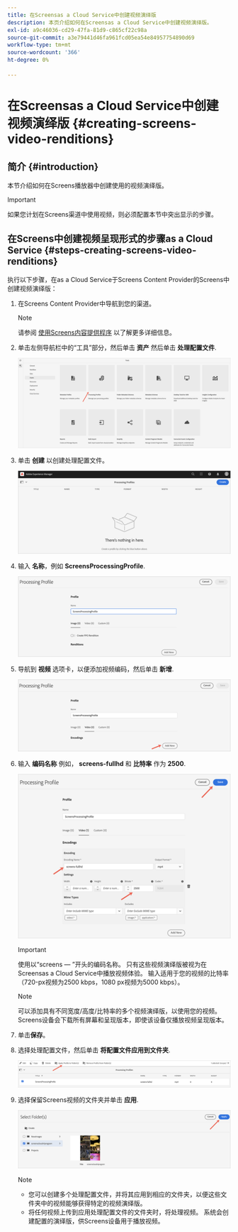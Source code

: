 ```yaml
---
title: 在Screensas a Cloud Service中创建视频演绎版
description: 本页介绍如何在Screensas a Cloud Service中创建视频演绎版。
exl-id: a9c46036-cd29-47fa-81d9-c865cf22c98a
source-git-commit: a3e79441d46fa961fcd05ea54e84957754890d69
workflow-type: tm+mt
source-wordcount: '366'
ht-degree: 0%

---
```


# 在Screensas a Cloud Service中创建视频演绎版 {#creating-screens-video-renditions}

## 简介 {#introduction}

本节介绍如何在Screens播放器中创建使用的视频演绎版。

>[!IMPORTANT]
>如果您计划在Screens渠道中使用视频，则必须配置本节中突出显示的步骤。

## 在Screens中创建视频呈现形式的步骤as a Cloud Service {#steps-creating-screens-video-renditions}

执行以下步骤，在as a Cloud Service于Screens Content Provider的Screens中创建视频演绎版：

1. 在Screens Content Provider中导航到您的渠道。

   >[!NOTE]
   >请参阅 [使用Screens内容提供程序](https://experienceleague.adobe.com/docs/experience-manager-cloud-service/content/screens-as-cloud-service/configure-screens-cloud/using-screens-content-provider.html?lang=en#screens-content-provider) 以了解更多详细信息。

1. 单击左侧导航栏中的“工具”部分，然后单击 **资产** 然后单击 **处理配置文件**.

   ![单击处理配置文件](/help/screens-cloud/assets/configure/screens-cp-3.png)

1. 单击 **创建** 以创建处理配置文件。

   ![单击创建](/help/screens-cloud/assets/configure/screens-video-2.png)

1. 输入 **名称**，例如 **ScreensProcessingProfile**.

   ![“处理配置文件”对话框，其中显示高亮显示的“名称”字段。](/help/screens-cloud/assets/configure/screens-video-3.png)

1. 导航到 **视频** 选项卡，以便添加视频编码，然后单击 **新增**.

   ![显示“新增”按钮的“处理配置文件”对话框（高亮显示）。](/help/screens-cloud/assets/configure/screens-video-4a.png)

1. 输入 **编码名称** 例如， **screens-fullhd** 和 **比特率** 作为 **2500**.

   ![显示“保存”按钮的“处理配置文件”对话框。](/help/screens-cloud/assets/configure/screens-video-4.png)

   >[!IMPORTANT]
   >使用以“screens — ”开头的编码名称。 只有这些视频演绎版被视为在Screensas a Cloud Service中播放视频体验。 输入适用于您的视频的比特率（720-px视频为2500 kbps，1080 px视频为5000 kbps）。

   >[!NOTE]
   >可以添加具有不同宽度/高度/比特率的多个视频演绎版，以使用您的视频。 Screens设备会下载所有屏幕和呈现版本，即使该设备仅播放视频呈现版本。

1. 单击&#x200B;**保存**。

1. 选择处理配置文件，然后单击 **将配置文件应用到文件夹**.

   ![将配置文件应用到文件夹](/help/screens-cloud/assets/configure/screens-video-5.png)

1. 选择保留Screens视频的文件夹并单击 **应用**.

   ![单击应用](/help/screens-cloud/assets/configure/screens-video-6.png)

   >[!NOTE]
   >
   >* 您可以创建多个处理配置文件，并将其应用到相应的文件夹，以便这些文件夹中的视频能够获得特定的视频演绎版。
   >* 将任何视频上传到应用处理配置文件的文件夹时，将处理视频。 系统会创建配置的演绎版，供Screens设备用于播放视频。
